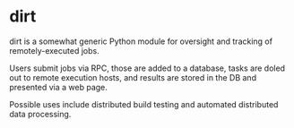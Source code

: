 dirt
====
dirt is a somewhat generic Python module for oversight and tracking of remotely-executed jobs.

Users submit jobs via RPC, those are added to a database, tasks are doled out to remote execution hosts, and results are stored in the DB and presented via a web page.

Possible uses include distributed build testing and automated distributed data processing.

